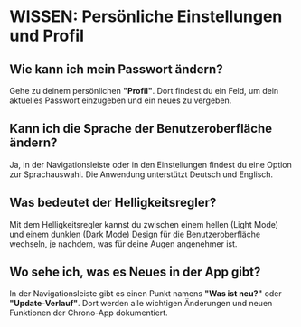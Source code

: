 # WISSEN: Persönliche Einstellungen und Profil

## Wie kann ich mein Passwort ändern?
Gehe zu deinem persönlichen **"Profil"**. Dort findest du ein Feld, um dein aktuelles Passwort einzugeben und ein neues zu vergeben.

## Kann ich die Sprache der Benutzeroberfläche ändern?
Ja, in der Navigationsleiste oder in den Einstellungen findest du eine Option zur Sprachauswahl. Die Anwendung unterstützt Deutsch und Englisch.

## Was bedeutet der Helligkeitsregler?
Mit dem Helligkeitsregler kannst du zwischen einem hellen (Light Mode) und einem dunklen (Dark Mode) Design für die Benutzeroberfläche wechseln, je nachdem, was für deine Augen angenehmer ist.

## Wo sehe ich, was es Neues in der App gibt?
In der Navigationsleiste gibt es einen Punkt namens **"Was ist neu?"** oder **"Update-Verlauf"**. Dort werden alle wichtigen Änderungen und neuen Funktionen der Chrono-App dokumentiert.